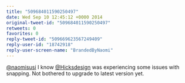 ```yaml
---
title: "509684011590250497"
date: Wed Sep 10 12:45:12 +0000 2014
original-tweet-id: "509684011590250497"
retweets: 0
favorites: 0
reply-tweet-id: "509669623567249409"
reply-user-id: "18742918"
reply-user-screen-name: "BrandedByNaomi"
---
```

<a href="https://twitter.com/naomisusi">@naomisusi</a> I know <a href="https://twitter.com/Hicksdesign">@Hicksdesign</a> was experiencing some issues with snapping. Not bothered to upgrade to latest version yet.
